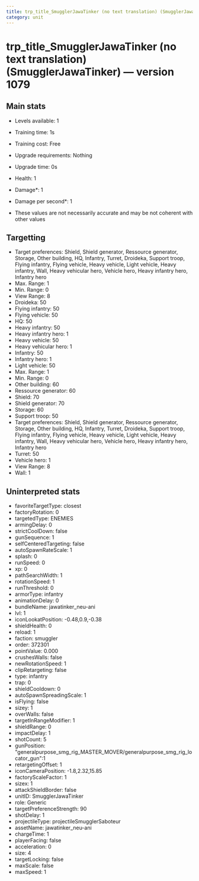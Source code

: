 ```yaml
---
title: trp_title_SmugglerJawaTinker (no text translation) (SmugglerJawaTinker)
category: unit
---
```


# trp_title_SmugglerJawaTinker (no text translation) (SmugglerJawaTinker) — version 1079

## Main stats

  * Levels available: 1
  * Training time: 1s
  * Training cost: Free
  * Upgrade requirements: Nothing
  * Upgrade time: 0s
  * Health: 1
  * Damage*: 1
  * Damage per second*: 1

* These values are not necessarily accurate and may be not coherent with other values

## Targetting

  * Target preferences: Shield, Shield generator, Ressource generator, Storage, Other building, HQ, Infantry, Turret, Droideka, Support troop, Flying infantry, Flying vehicle, Heavy vehicle, Light vehicle, Heavy infantry, Wall, Heavy vehicular hero, Vehicle hero, Heavy infantry hero, Infantry hero
  * Max. Range: 1
  * Min. Range: 0
  * View Range: 8
  * Droideka: 50
  * Flying infantry: 50
  * Flying vehicle: 50
  * HQ: 50
  * Heavy infantry: 50
  * Heavy infantry hero: 1
  * Heavy vehicle: 50
  * Heavy vehicular hero: 1
  * Infantry: 50
  * Infantry hero: 1
  * Light vehicle: 50
  * Max. Range: 1
  * Min. Range: 0
  * Other building: 60
  * Ressource generator: 60
  * Shield: 70
  * Shield generator: 70
  * Storage: 60
  * Support troop: 50
  * Target preferences: Shield, Shield generator, Ressource generator, Storage, Other building, HQ, Infantry, Turret, Droideka, Support troop, Flying infantry, Flying vehicle, Heavy vehicle, Light vehicle, Heavy infantry, Wall, Heavy vehicular hero, Vehicle hero, Heavy infantry hero, Infantry hero
  * Turret: 50
  * Vehicle hero: 1
  * View Range: 8
  * Wall: 1

## Uninterpreted stats

  * favoriteTargetType: closest
  * factoryRotation: 0
  * targetedType: ENEMIES
  * armingDelay: 0
  * strictCoolDown: false
  * gunSequence: 1
  * selfCenteredTargeting: false
  * autoSpawnRateScale: 1
  * splash: 0
  * runSpeed: 0
  * xp: 0
  * pathSearchWidth: 1
  * rotationSpeed: 1
  * runThreshold: 0
  * armorType: infantry
  * animationDelay: 0
  * bundleName: jawatinker_neu-ani
  * lvl: 1
  * iconLookatPosition: -0.48,0.9,-0.38
  * shieldHealth: 0
  * reload: 1
  * faction: smuggler
  * order: 372301
  * pointValue: 0.000
  * crushesWalls: false
  * newRotationSpeed: 1
  * clipRetargeting: false
  * type: infantry
  * trap: 0
  * shieldCooldown: 0
  * autoSpawnSpreadingScale: 1
  * isFlying: false
  * sizey: 1
  * overWalls: false
  * targetInRangeModifier: 1
  * shieldRange: 0
  * impactDelay: 1
  * shotCount: 5
  * gunPosition: "generalpurpose_smg_rig_MASTER_MOVER/generalpurpose_smg_rig_locator_gun":1
  * retargetingOffset: 1
  * iconCameraPosition: -1.8,2.32,15.85
  * factoryScaleFactor: 1
  * sizex: 1
  * attackShieldBorder: false
  * unitID: SmugglerJawaTinker
  * role: Generic
  * targetPreferenceStrength: 90
  * shotDelay: 1
  * projectileType: projectileSmugglerSaboteur
  * assetName: jawatinker_neu-ani
  * chargeTime: 1
  * playerFacing: false
  * acceleration: 0
  * size: 4
  * targetLocking: false
  * maxScale: false
  * maxSpeed: 1

